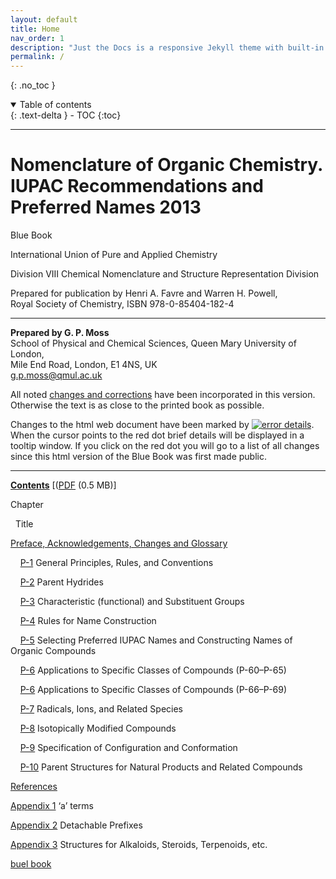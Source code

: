 ```yaml
---
layout: default
title: Home
nav_order: 1
description: "Just the Docs is a responsive Jekyll theme with built-in search that is easily customizable and hosted on GitHub Pages."
permalink: /
---
```


{: .no_toc }

<details open markdown="block">
  <summary>
    Table of contents
  </summary>
  {: .text-delta }
- TOC
{:toc}
</details>

---

# Nomenclature of Organic Chemistry. IUPAC Recommendations and Preferred Names 2013

Blue Book   

International Union of Pure and Applied Chemistry

Division VIII Chemical Nomenclature and Structure Representation Division

Prepared for publication by Henri A. Favre and Warren H. Powell,  
Royal Society of Chemistry, ISBN 978-0-85404-182-4

---


**Prepared by G. P. Moss**  
School of Physical and Chemical Sciences, Queen Mary University of London,  
Mile End Road, London, E1 4NS, UK  
[g.p.moss@qmul.ac.uk](mailto:g.p.moss@qmul.ac.uk)

All noted [changes and corrections](https://iupac.qmul.ac.uk/bibliog/BBerrors.html) have been incorporated in this version. Otherwise the text is as close to the printed book as possible.

Changes to the html web document have been marked by [![error details](Blue%20Book_files/ALTER.GIF "click for list of details")](https://iupac.qmul.ac.uk/BlueBook/changes.html). When the cursor points to the red dot brief details will be displayed in a tooltip window. If you click on the red dot you will go to a list of all changes since this html version of the Blue Book was first made public.

* * *

**[Contents](https://iupac.qmul.ac.uk/BlueBook/contents.html)** \[([PDF](https://iupac.qmul.ac.uk/BlueBook/PDF/contents.pdf) (0.5 MB)\]

Chapter

  Title

[Preface, Acknowledgements, Changes and Glossary](https://iupac.qmul.ac.uk/BlueBook/P0.html)

    [P-1](1.md) General Principles, Rules, and Conventions
    
    [P-2](/1.md) Parent Hydrides

    [P-3](/1) Characteristic (functional) and Substituent Groups

    [P-4]() Rules for Name Construction

    [P-5]() Selecting Preferred IUPAC Names and Constructing Names of Organic Compounds

    [P-6]() Applications to Specific Classes of Compounds (P-60–P-65)

    [P-6]() Applications to Specific Classes of Compounds (P-66–P-69)

    [P-7]() Radicals, Ions, and Related Species

    [P-8]() Isotopically Modified Compounds

    [P-9](https://iupac.qmul.ac.uk/BlueBook/P9.html) Specification of Configuration and Conformation

    [P-10](https://iupac.qmul.ac.uk/BlueBook/P10.html) Parent Structures for Natural Products and Related Compounds

[References](https://iupac.qmul.ac.uk/BlueBook/refs.html)

[Appendix 1](https://iupac.qmul.ac.uk/BlueBook/Papp1.html) ‘a’ terms

[Appendix 2](https://iupac.qmul.ac.uk/BlueBook/Papp2.html) Detachable Prefixes

[Appendix 3](https://iupac.qmul.ac.uk/BlueBook/Papp3.html) Structures for Alkaloids, Steroids, Terpenoids, etc.


[buel book](https://iupac.qmul.ac.uk/BlueBook/)

<img data-smiles="CC(C)NC1=CC=C(NC2=CC=CC=C2)C=C1"
    data-smiles-theme='oldschool'
    data-smiles-options="{ 'width': 400, 'height': 400, 'weights': { 'sigma': 12, 'additionalPadding': 30, 'opacity': 0.75 } }"
    data-smiles-weights="1,1,1,-1,1,1,1,1,-1,1,1,1,1,1,1,1,1" />

 <div class="content" style="overflow-x: auto">
	<svg data-smiles="C=CCBr.[Na+].[I-]>CC(=O)C>C=CCI.[Na+].[Br-]  __{'textBelowArrow': '90%'}__"
	data-smiles-reactant-weights="1,-1,1,1;-0.5;0" data-smiles-product-weights="1,1,1,-1;0.5;0"
	data-smiles-reaction-options="{ 'weights': { 'normalize': true } }"
	data-smiles-theme='oldschool'
	data-smiles-options="{ 'weights': { 'opacity': 0.5 }}" />
</div>

<script type="text/javascript" src="https://unpkg.com/smiles-drawer@2.1.1/dist/smiles-drawer.min.js"></script>
<script>
	SmiDrawer.apply();
</script>


